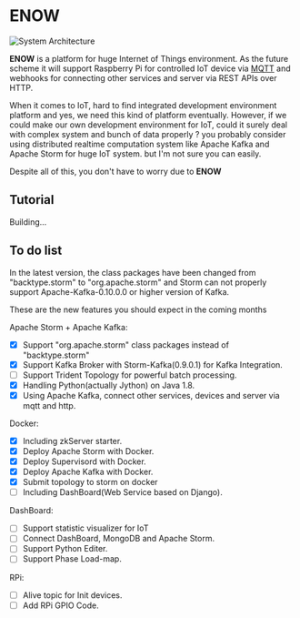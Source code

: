 ENOW
=====
![System Architecture](http://i.imgur.com/19zJac5.png)

__ENOW__ is a platform for huge Internet of Things environment. As the future scheme it will support Raspberry Pi for controlled IoT device via [MQTT](http://mqtt.org/) and webhooks for connecting other services and server via REST APIs over HTTP.

When it comes to IoT, hard to find integrated development environment platform and yes, we need this kind of platform eventually.
However, if we could make our own development environment for IoT, could it surely deal with complex system and bunch of data properly ? you probably consider using distributed realtime computation system like Apache Kafka and Apache Storm for huge IoT system. but I'm not sure you can easily.

Despite all of this, you don't have to worry due to __ENOW__

## Tutorial
Building...

## To do list
In the latest version, the class packages have been changed from "backtype.storm" to "org.apache.storm" and Storm can not properly support Apache-Kafka-0.10.0.0 or higher version of Kafka.

These are the new features you should expect in the coming months

Apache Storm + Apache Kafka:

* [x] Support "org.apache.storm" class packages instead of "backtype.storm"
* [x] Support Kafka Broker with Storm-Kafka(0.9.0.1) for Kafka Integration.
* [ ] Support Trident Topology for powerful batch processing.
* [x] Handling Python(actually Jython) on Java 1.8.
* [x] Using Apache Kafka, connect other services, devices and server via mqtt and http.

Docker:

* [x] Including zkServer starter.
* [x] Deploy Apache Storm with Docker.
* [x] Deploy Supervisord with Docker.
* [x] Deploy Apache Kafka with Docker.
* [x] Submit topology to storm on docker
* [ ] Including DashBoard(Web Service based on Django).

DashBoard:

* [ ] Support statistic visualizer for IoT
* [ ] Connect DashBoard, MongoDB and Apache Storm.
* [ ] Support Python Editer.
* [ ] Support Phase Load-map.

RPi:

* [ ] Alive topic for Init devices.
* [ ] Add RPi GPIO Code.
